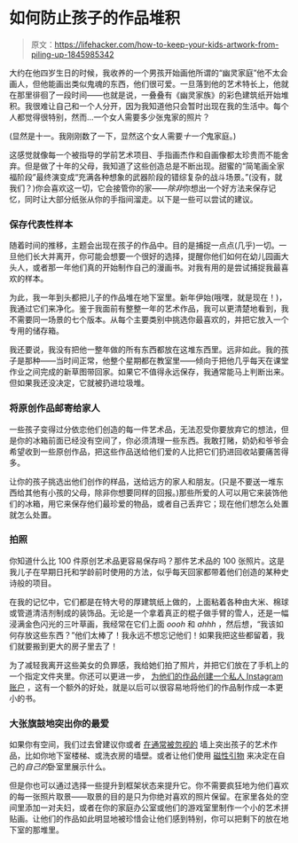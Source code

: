 # 如何防止孩子的作品堆积

> 原文：<https://lifehacker.com/how-to-keep-your-kids-artwork-from-piling-up-1845985342>

大约在他四岁生日的时候，我收养的一个男孩开始画他所谓的“幽灵家庭”他不太会画人，但他能画出类似鬼魂的东西，他们很可爱。一旦落到他的艺术特长上，他就在那里徘徊了一段时间——也就是说，一叠叠有《幽灵家族》的彩色建筑纸开始堆积。我很难让自己和一个人分开，因为我知道他只会暂时出现在我的生活中。每个人都觉得很特别，然而...一个女人需要多少张鬼家的照片？



(显然是十一。我刚刚数了一下，显然这个女人需要*十一个*鬼家庭。)

这感觉就像每一个被指导的学前艺术项目、手指画杰作和自画像都太珍贵而不能舍弃。但是做了十年的父母，我知道了这些创造总是不断出现。甜蜜的“简笔画全家福阶段”最终演变成“充满各种想象的武器阶段的错综复杂的战斗场景。”(没有，就我们？)你会喜欢这一切，它会接管你的家——*除非*你想出一个好方法来保存记忆，同时让大部分纸张从你的手指间溜走。以下是一些可以尝试的建议。

### 保存代表性样本

随着时间的推移，主题会出现在孩子的作品中。目的是捕捉一点点(几乎)一切。一旦他们长大并离开，你可能会想要一个很好的选择，提醒你他们如何在幼儿园画大头人，或者那一年他们真的开始制作自己的漫画书。对我有用的是尝试捕捉我最喜欢的样本。

为此，我一年到头都把儿子的作品堆在地下室里。新年伊始(哦嘿，就是现在！)，我通过它们来净化。鉴于我面前有整整一年的艺术作品，我可以更清楚地看到，我不需要同一场景的七个版本。从每个主要类别中挑选你最喜欢的，并把它放入一个专用的储存箱。

我还要说，我没有把他一整年做的所有东西都放在这堆东西里。远非如此。我的孩子是那种——当时间正常，他整个星期都在教室里——倾向于把他几乎每天在课堂作业之间完成的新草图带回家。如果它不值得永远保存，我通常能马上判断出来。但如果我还没决定，它就被扔进垃圾堆。

### 将原创作品邮寄给家人

一些孩子变得过分依恋他们创造的每一件艺术品，无法忍受你要放弃它的想法，但是你的冰箱前面已经没有空间了，你必须清理一些东西。我敢打赌，奶奶和爷爷会希望收到一些原创作品，把这些作品送给他们爱的人比把它们扔进回收站要痛苦得多。

让你的孩子挑选出他们创作的样品，送给远方的家人和朋友。(只是不要送一堆东西给其他有小孩的父母，除非你想要同样的回报。)那些所爱的人可以用它来装饰他们的冰箱，用它来保存他们最珍爱的物品，或者自己丢弃它；现在他们想怎么处置就怎么处置。

### 拍照

你知道什么比 100 件原创艺术品更容易保存吗？那件艺术品的 100 张照片。这是我儿子在早期日托和学龄前时使用的方法，似乎每天回家都带着他们创造的某种史诗般的项目。

在我的记忆中，它们都是在特大号的厚建筑纸上做的，上面粘着各种由大米、棉球或管道清洁剂制成的装饰品。无论是一个拿着真正的棍子做手臂的雪人，还是一幅浸满金色闪光的三叶草画，我经常在它们上面 *oooh* 和 *ahhh* ，然后想，“我该如何存放这些东西？”他们太棒了！我永远不想忘记他们！如果我把这些都留着，我们就要搬到更大的房子里去了！

为了减轻我离开这些美女的负罪感，我给她们拍了照片，并把它们放在了手机上的一个指定文件夹里。你还可以更进一步， [为他们的作品创建一个私人 Instagram 账户](https://lifehacker.com/create-a-private-instagram-account-for-your-kids-artwor-1827829792) ，这有一个额外的好处，就是以后可以很容易地将他们的作品制作成一本更小的书。

### 大张旗鼓地突出你的最爱

如果你有空间，我们过去曾建议你或者 [在通常被忽视的](https://offspring.lifehacker.com/display-your-kids-art-on-an-ignored-wall-1833094096) 墙上突出孩子的艺术作品，比如你地下室楼梯、或洗衣房的墙壁。或者让他们使用 [磁性引物](https://offspring.lifehacker.com/use-magnetic-primer-on-your-kids-bedroom-wall-1833201766) 来决定在自己的*自己的*卧室里展示什么。

但是你也可以通过选择一些提升到框架状态来提升它。你不需要疯狂地为他们喜欢的每一张照片取景——取景的目的是只为你绝对喜欢的照片保留。在家里各处的空间里添加一对夫妇，或者在你的家庭办公室或他们的游戏室里制作一个小的艺术拼贴画。让他们的作品如此明显地被珍惜会让他们感到特别，你可以把剩下的放在地下室的那堆里。
